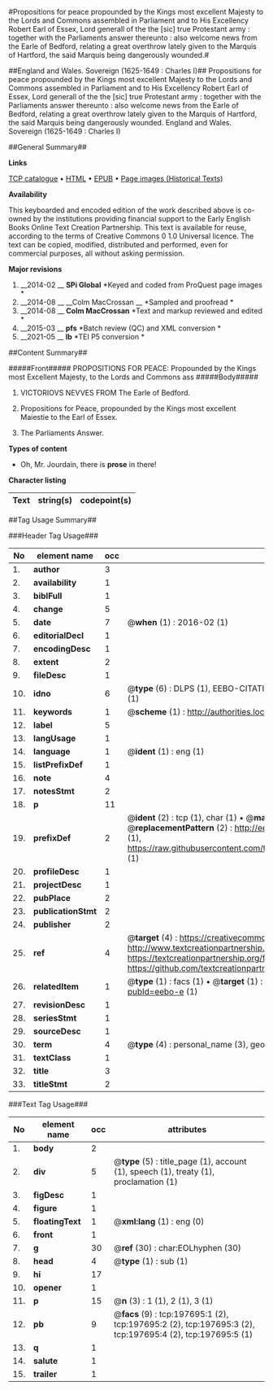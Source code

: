 #Propositions for peace propounded by the Kings most excellent Majesty to the Lords and Commons assembled in Parliament and to His Excellency Robert Earl of Essex, Lord generall of the the [sic] true Protestant army : together with the Parliaments answer thereunto : also welcome news from the Earle of Bedford, relating a great overthrow lately given to the Marquis of Hartford, the said Marquis being dangerously wounded.#

##England and Wales. Sovereign (1625-1649 : Charles I)##
Propositions for peace propounded by the Kings most excellent Majesty to the Lords and Commons assembled in Parliament and to His Excellency Robert Earl of Essex, Lord generall of the the [sic] true Protestant army : together with the Parliaments answer thereunto : also welcome news from the Earle of Bedford, relating a great overthrow lately given to the Marquis of Hartford, the said Marquis being dangerously wounded.
England and Wales. Sovereign (1625-1649 : Charles I)

##General Summary##

**Links**

[TCP catalogue](http://www.ota.ox.ac.uk/tcp/)  • 
[HTML](http://tei.it.ox.ac.uk/tcp/Texts-HTML/free/B19/B19180.html)  • 
[EPUB](http://tei.it.ox.ac.uk/tcp/Texts-EPUB/free/B19/B19180.epub) • 
[Page images (Historical Texts)](https://historicaltexts.jisc.ac.uk/eebo-12277639e)

**Availability**

This keyboarded and encoded edition of the work described above is co-owned by the
    institutions providing financial support to the Early English Books Online Text Creation
    Partnership. This text is available for reuse, according to the terms of  Creative Commons 0 1.0 Universal
    licence. The text can be copied, modified, distributed and performed, even for commercial
    purposes, all without asking permission.

**Major revisions**

1. __2014-02 __ __SPi Global__ *Keyed and coded from ProQuest page images *
1. __2014-08 __ __Colm MacCrossan __ *Sampled and proofread *
1. __2014-08 __ __Colm MacCrossan__ *Text and markup reviewed and edited *
1. __2015-03 __ __pfs__ *Batch review (QC) and XML conversion *
1. __2021-05 __ __lb__ *TEI P5 conversion *

##Content Summary##

#####Front#####
PROPOSITIONS FOR PEACE: Propounded by the Kings most Excellent Majesty, to the Lords and Commons ass
#####Body#####

1. VICTORIOVS NEVVES FROM The Earle of Bedford.

1. Propositions for Peace, propounded by the Kings most excellent Maiestie to the Earl of Essex.

1. The Parliaments Answer.

**Types of content**

  * Oh, Mr. Jourdain, there is **prose** in there!

**Character listing**


|Text|string(s)|codepoint(s)|
|---|---|---|

##Tag Usage Summary##

###Header Tag Usage###

|No|element name|occ|attributes|
|---|---|---|---|
|1.|__author__|3||
|2.|__availability__|1||
|3.|__biblFull__|1||
|4.|__change__|5||
|5.|__date__|7| @__when__ (1) : 2016-02 (1)|
|6.|__editorialDecl__|1||
|7.|__encodingDesc__|1||
|8.|__extent__|2||
|9.|__fileDesc__|1||
|10.|__idno__|6| @__type__ (6) : DLPS (1), EEBO-CITATION (1), VID (1), EEBO-PROQUEST (1), STC (1), OCLC (1)|
|11.|__keywords__|1| @__scheme__ (1) : http://authorities.loc.gov/ (1)|
|12.|__label__|5||
|13.|__langUsage__|1||
|14.|__language__|1| @__ident__ (1) : eng (1)|
|15.|__listPrefixDef__|1||
|16.|__note__|4||
|17.|__notesStmt__|2||
|18.|__p__|11||
|19.|__prefixDef__|2| @__ident__ (2) : tcp (1), char (1)  •  @__matchPattern__ (2) : ([0-9\-]+):([0-9IVX]+) (1), (.+) (1)  •  @__replacementPattern__ (2) : http://eebo.chadwyck.com/downloadtiff?vid=$1&page=$2 (1), https://raw.githubusercontent.com/textcreationpartnership/Texts/master/tcpchars.xml#$1 (1)|
|20.|__profileDesc__|1||
|21.|__projectDesc__|1||
|22.|__pubPlace__|2||
|23.|__publicationStmt__|2||
|24.|__publisher__|2||
|25.|__ref__|4| @__target__ (4) : https://creativecommons.org/publicdomain/zero/1.0/ (1), http://www.textcreationpartnership.org/docs/. (1), https://textcreationpartnership.org/faq/#faq05 (1), https://github.com/textcreationpartnership (1)|
|26.|__relatedItem__|1| @__type__ (1) : facs (1)  •  @__target__ (1) : https://data.historicaltexts.jisc.ac.uk/view?pubId=eebo-e (1)|
|27.|__revisionDesc__|1||
|28.|__seriesStmt__|1||
|29.|__sourceDesc__|1||
|30.|__term__|4| @__type__ (4) : personal_name (3), geographic_name (1)|
|31.|__textClass__|1||
|32.|__title__|3||
|33.|__titleStmt__|2||


###Text Tag Usage###

|No|element name|occ|attributes|
|---|---|---|---|
|1.|__body__|2||
|2.|__div__|5| @__type__ (5) : title_page (1), account (1), speech (1), treaty (1), proclamation (1)|
|3.|__figDesc__|1||
|4.|__figure__|1||
|5.|__floatingText__|1| @__xml:lang__ (1) : eng (0)|
|6.|__front__|1||
|7.|__g__|30| @__ref__ (30) : char:EOLhyphen (30)|
|8.|__head__|4| @__type__ (1) : sub (1)|
|9.|__hi__|17||
|10.|__opener__|1||
|11.|__p__|15| @__n__ (3) : 1 (1), 2 (1), 3 (1)|
|12.|__pb__|9| @__facs__ (9) : tcp:197695:1 (2), tcp:197695:2 (2), tcp:197695:3 (2), tcp:197695:4 (2), tcp:197695:5 (1)|
|13.|__q__|1||
|14.|__salute__|1||
|15.|__trailer__|1||
